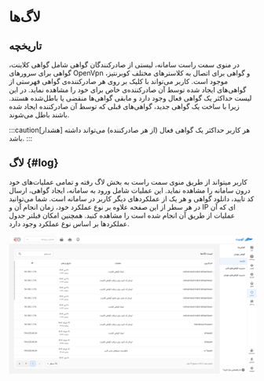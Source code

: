 # لاگ‌ها

## تاریخچه

در منوی سمت راست سامانه، لیستی از صادرکنندگان گواهی شامل گواهی کلاینت، گواهی برای سرورهای OpenVpn و گواهی برای اتصال به کلاسترهای مختلف کوبرنتیز، موجود است. کاربر می‌تواند با کلیک بر روی هر صادرکننده‌ی گواهی فهرستی از گواهی‌های ایجاد شده توسط آن صادرکننده‌ی خاص برای خود را مشاهده نماید. در این لیست حداکثر یک گواهی فعال وجود دارد و مابقی گواهی‌ها منقضی یا باطل‌شده هستند. زیرا با ساخت یک گواهی جدید، گواهی‌های قبلی که توسط آن صادرکننده ایجاد شده باشند باطل می‌شوند.

:::caution[هشدار]
هر کاربر حداکثر یک گواهی فعال (از هر صادرکننده) می‌تواند داشته باشد.
:::

## لاگ {#log}

کاربر میتواند از طریق منوی سمت راست به بخش لاگ رفته و تمامی عملیات‌های خود درون سامانه را مشاهده نماید. این عملیات شامل ورود به سامانه، ایجاد گواهی، ارسال کد تایید، دانلود گواهی و هر یک از عملکردهای دیگر کاربر در سامانه است. شما می‌توانید در هر سطر از این صفحه علاوه بر نوع عملکرد خود، زمان انجام آن و IP ای که آن عملیات از طریق آن انجام شده است را مشاهده کنید. همچنین امکان فیلتر جدول عملکردها بر اساس نوع عملکرد وجود دارد.

![Log : cert log](img/cert-log.png)
